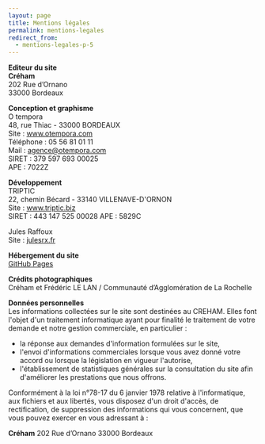 ```yaml
---
layout: page
title: Mentions légales
permalink: mentions-legales
redirect_from:
  - mentions-legales-p-5
---
```


<b>Editeur du site</b>  
__Créham__  
202 Rue d’Ornano  
33000 Bordeaux  

<b>Conception et graphisme</b>  
O tempora  
48, rue Thiac - 33000 BORDEAUX  
Site : <a href="http://www.otempora.com" target="_blank">www.otempora.com</a>  
Téléphone : 05 56 81 01 11  
Mail : [agence@otempora.com](mailto:agence@otempora.com)  
SIRET : 379 597 693 00025  
APE : 7022Z

<b>Développement</b>  
TRIPTIC  
22, chemin Bécard - 33140 VILLENAVE-D'ORNON  
Site : <a href="http://www.triptic.biz" target="_blank">www.triptic.biz</a>  
SIRET : 443 147 525 00028 APE : 5829C

Jules Raffoux  
Site : <a href="https://julesrx.fr" target="_blank">julesrx.fr</a>

<b>Hébergement du site</b>  
<a href="https://pages.github.com" target="_blank">GitHub Pages</a>

<b>Crédits photographiques</b>  
Créham et Frédéric LE LAN / Communauté d’Agglomération de La Rochelle

<b>Données personnelles</b>  
Les informations collectées sur le site sont destinées au CREHAM. Elles font l'objet d'un traitement informatique ayant pour finalité le traitement de votre demande et notre gestion commerciale, en particulier :  
- la réponse aux demandes d'information formulées sur le site,
- l'envoi d'informations commerciales lorsque vous avez donné votre accord ou lorsque la législation en vigueur l'autorise,
- l'établissement de statistiques générales sur la consultation du site afin d'améliorer les prestations que nous offrons.
 
Conformément à la loi n°78-17 du 6 janvier 1978 relative à l'informatique, aux fichiers et aux libertés, vous disposez d'un droit d'accès, de rectification, de suppression des informations qui vous concernent, que vous pouvez exercer en vous adressant à :

__Créham__ 202 Rue d’Ornano 33000 Bordeaux

